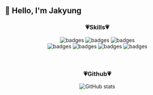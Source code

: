 <!--
### Hi there 👋
**jkkj0414/jkkj0414** is a ✨ _special_ ✨ repository because its `README.md` (this file) appears on your GitHub profile.

Here are some ideas to get you started:

- 🔭 I’m currently working on ...
- 🌱 I’m currently learning ...
- 👯 I’m looking to collaborate on ...
- 🤔 I’m looking for help with ...
- 💬 Ask me about ...
- 📫 How to reach me: ...
- 😄 Pronouns: ...
- ⚡ Fun fact: ...
-->

## 👋 Hello, I'm Jakyung

<div align=center>
 <!-- 
![header](https://capsule-render.vercel.app/api?type=slice&height=150&text=Hello&fontSize=50&rotate=10&fontAlign=90&fontAlignY=20&fontColor=FFFF&&color=0:F1F0AE,800:E9407A&desc=I'm%20JaKyung&descSize=25&descAlign=90&descAlignY=40)
-->

### 💗Skills💗
![badges](https://img.shields.io/badge/HTML5-E34F26?style=for-the-badge&logo=HTML5&logoColor=white)
![badges](https://img.shields.io/badge/CSS3-1572B6?style=for-the-badge&logo=CSS3&logoColor=white)
![badges](https://img.shields.io/badge/Javascript-F7DF1E?style=for-the-badge&logo=JavaScript&logoColor=white)<br/>
![badges](https://img.shields.io/badge/Spring-A7B901?style=for-the-badge&logo=Spring&logoColor=white)
![badges](https://img.shields.io/badge/MySQL-B762B0?style=for-the-badge&logo=MySQL&logoColor=white)
![badges](https://img.shields.io/badge/Java-FF9860?style=for-the-badge&logo=eclipse)
![badges](https://img.shields.io/badge/Python-F47A9E?style=for-the-badge&logo=Python&logoColor=white)
<br/>
<br/>
<br/>
### 💗Github💗
![GitHub stats](https://github-readme-stats.vercel.app/api?username=jkkj0414&show_icons=true&theme=radical)
</div>
